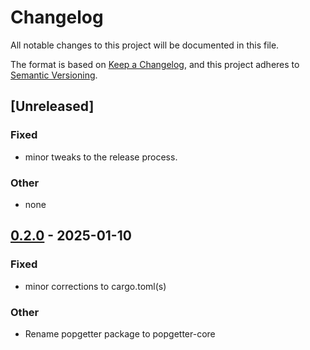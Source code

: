 # Changelog

All notable changes to this project will be documented in this file.

The format is based on [Keep a Changelog](https://keepachangelog.com/en/1.0.0/),
and this project adheres to [Semantic Versioning](https://semver.org/spec/v2.0.0.html).

## [Unreleased]

### Fixed

- minor tweaks to the release process.

### Other

- none

## [0.2.0](https://github.com/Urban-Analytics-Technology-Platform/popgetter/releases/tag/popgetter-core-v0.2.0) - 2025-01-10

### Fixed

- minor corrections to cargo.toml(s)

### Other

- Rename popgetter package to popgetter-core
